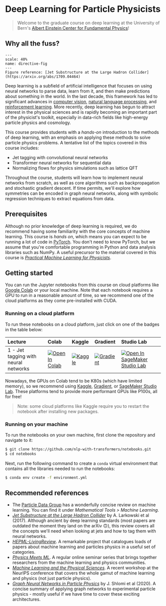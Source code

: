 # Deep Learning for Particle Physicists

> Welcome to the graduate course on deep learning at the University of Bern's [Albert Einstein Center for Fundamental Physics](https://www.einstein.unibe.ch/)!

## Why all the fuss?

```{figure} ./images/jets.png
---
scale: 40%
name: directive-fig
---
Figure reference: [Jet Substructure at the Large Hadron Collider](https://arxiv.org/abs/1709.04464)
```

Deep learning is a subfield of artificial intelligence that focuses on using neural networks to parse data, learn from it, and then make predictions about something in the world. In the last decade, this framework has led to significant advances in [computer vision](https://www.youtube.com/watch?v=kSLJriaOumA&feature=youtu.be), [natural language processing](https://openai.com/blog/better-language-models/), and [reinforcement learning](https://deepmind.com/research/case-studies/alphago-the-story-so-far). More recently, deep learning has begun to attract interest in the physical sciences and is rapidly becoming an important part of the physicist's toolkit, especially in data-rich fields like high-energy particle physics and cosmology.

This course provides students with a _hands-on_ introduction to the methods of deep learning, with an emphasis on applying these methods to solve particle physics problems. A tentative list of the topics covered in this course includes:

* Jet tagging with convolutional neural networks
* Transformer neural networks for sequential data
* Normalizing flows for physics simulations such as lattice QFT

Throughout the course, students will learn how to implement neural networks from scratch, as well as core algorithms such as backpropagation and stochastic gradient descent. If time permits, we'll explore how symmetries can be encoded in graph neural networks, along with symbolic regression techniques to extract equations from data.

## Prerequisites

Although no prior knowledge of deep learning is required, we do recommend having some familiarity with the core concepts of machine learning. This course is _hands on_, which means you can expect to be running a lot of code in [PyTorch](https://pytorch.org/). You don't need to know PyTorch, but we assume that you're comfortable programming in Python and data analysis libraries such as NumPy. A useful precursor to the material covered in this course is [_Practical Machine Learning for Physicists_](https://lewtun.github.io/hepml/).

## Getting started

You can run the Jupyter notebooks from this course on cloud platforms like [Google Colab](https://colab.research.google.com/) or your local machine. Note that each notebook requires a GPU to run in a reasonable amount of time, so we recommend one of the cloud platforms as they come pre-installed with CUDA.

### Running on a cloud platform

To run these notebooks on a cloud platform, just click on one of the badges in the table below:

<!--This table is automatically generated, do not fill manually!-->


| Lecture                              | Colab                                                                                                                                                           | Kaggle                                                                                                                                                               | Gradient                                                                                                                                           | Studio Lab                                                                                                                                                               |
|:-------------------------------------|:----------------------------------------------------------------------------------------------------------------------------------------------------------------|:---------------------------------------------------------------------------------------------------------------------------------------------------------------------|:---------------------------------------------------------------------------------------------------------------------------------------------------|:-------------------------------------------------------------------------------------------------------------------------------------------------------------------------|
| 1 - Jet tagging with neural networks | [![Open In Colab](https://colab.research.google.com/assets/colab-badge.svg)](https://colab.research.google.com/github/lewtun/dl4phys/blob/main/lecture01.ipynb) | [![Kaggle](https://kaggle.com/static/images/open-in-kaggle.svg)](https://kaggle.com/kernels/welcome?src=https://github.com/lewtun/dl4phys/blob/main/lecture01.ipynb) | [![Gradient](https://assets.paperspace.io/img/gradient-badge.svg)](https://console.paperspace.com/github/lewtun/dl4phys/blob/main/lecture01.ipynb) | [![Open In SageMaker Studio Lab](https://studiolab.sagemaker.aws/studiolab.svg)](https://studiolab.sagemaker.aws/import/github/lewtun/dl4phys/blob/main/lecture01.ipynb) |


<!--End of table-->

Nowadays, the GPUs on Colab tend to be K80s (which have limited memory), so we recommend using [Kaggle](https://www.kaggle.com/docs/notebooks), [Gradient](https://gradient.run/notebooks), or [SageMaker Studio Lab](https://studiolab.sagemaker.aws/). These platforms tend to provide more performant GPUs like P100s, all for free!

> Note: some cloud platforms like Kaggle require you to restart the notebook after installing new packages.

### Running on your machine

To run the notebooks on your own machine, first clone the repository and navigate to it:

```bash
$ git clone https://github.com/nlp-with-transformers/notebooks.git
$ cd notebooks
```

Next, run the following command to create a `conda` virtual environment that contains all the libraries needed to run the notebooks:

```bash
$ conda env create -f environment.yml
```

## Recommended references

* The [Particle Data Group](https://pdg.lbl.gov/2021/reviews/contents_sports.html) has a wonderfully concise review on machine learning. You can find it under _Mathematical Tools > Machine Learning_.
* [_Jet Substructure at the Large Hadron Collider_](https://arxiv.org/abs/1709.04464) by A. Larkowski et al (2017). Although ancient by deep learning standards (most papers are outdated the moment they land on the arXiv 🙃), this review covers all the concepts we'll need when looking at jets and how to tag them with neural networks.
* [_HEPML-LivingReview_](https://iml-wg.github.io/HEPML-LivingReview/). A remarkable project that catalogues loads of papers about machine learning and particles physics in a useful set of categories.
* [_Physics Meets ML_](http://www.physicsmeetsml.org/). A regular online seminar series that brings together researchers from the machine learning and physics communities.
* [_Machine Learning and the Physical Sciences_](https://ml4physicalsciences.github.io/2021/). A recent workshop at the NeurIPS conference that covers the whole gamut of machine learning and physics (not just particle physics).
* [_Graph Neural Networks in Particle Physics_](https://arxiv.org/abs/2007.13681) by J. Shlomi et al (2020). A concise summary of applying graph networks to experimental particle physics - mostly useful if we have time to cover these exciting architectures.